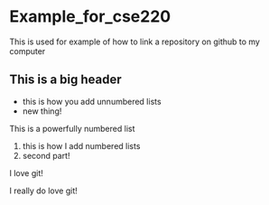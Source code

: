# Example_for_cse220
This is used for example of how to link a repository on github to my computer
## This is a big header
* this is how you add unnumbered lists
* new thing!



This is a powerfully numbered list
1. this is how I add numbered lists
2. second part!

I love git!

I really do love git!
